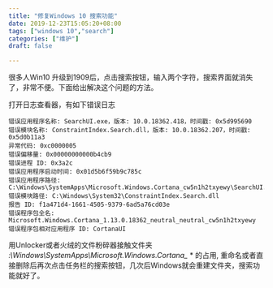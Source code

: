 ```yaml
---
title: "修复Windows 10 搜索功能"
date: 2019-12-23T15:05:20+08:00
tags: ["windows 10","search"]
categories: ["维护"]
draft: false

---
```

很多人Win10 升级到1909后，点击搜索按钮，输入两个字符，搜索界面就消失了，非常不便。下面给出解决这个问题的方法。<!--more-->

打开日志查看器，有如下错误日志
```
错误应用程序名称: SearchUI.exe，版本: 10.0.18362.418，时间戳: 0x5d995690
错误模块名称: ConstraintIndex.Search.dll，版本: 10.0.18362.207，时间戳: 0x5d0b11a3
异常代码: 0xc0000005
错误偏移量: 0x00000000000b4cb9
错误进程 ID: 0x3a2c
错误应用程序启动时间: 0x01d5b6f59b9c785c
错误应用程序路径: C:\Windows\SystemApps\Microsoft.Windows.Cortana_cw5n1h2txyewy\SearchUI.exe
错误模块路径: C:\Windows\System32\ConstraintIndex.Search.dll
报告 ID: f1a471d4-1661-4505-9379-6ad5a76cd03e
错误程序包全名: Microsoft.Windows.Cortana_1.13.0.18362_neutral_neutral_cw5n1h2txyewy
错误程序包相对应用程序 ID: CortanaUI
```
用Unlocker或者火绒的文件粉碎器接触文件夹 *:\Windows\SystemApps\Microsoft.Windows.Cortana_* * 的占用, 重命名或者直接删除后再次点击任务栏的搜索按钮，几次后Windows就会重建文件夹，搜索功能就好了。
